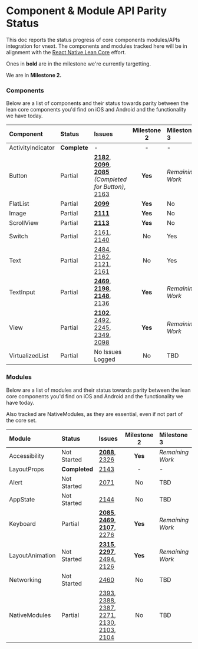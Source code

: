 # Component & Module API Parity Status
This doc reports the status progress of core components modules/APIs integration for vnext. The components and modules tracked here will be in alignment with the [React Native Lean Core](https://github.com/facebook/react-native/issues/23313) effort.

Ones in **bold** are in the milestone we're currently targetting.

We are in **Milestone 2.**

### Components
Below are a list of components and their status towards parity between the lean core components you'd find on iOS and Android and the functionality we have today.

|Component| Status | Issues | Milestone 2| Milestone 3 |
|:-|:-|:-|:-:|:-|
|ActivityIndicator|**Complete**|-|-|-|
|Button|Partial|**[2182](https://github.com/microsoft/react-native-windows/issues/2182)**, **[2099](https://github.com/microsoft/react-native-windows/issues/2099)**, **[2085](https://github.com/microsoft/react-native-windows/issues/2085)** *(Completed for Button)*, [2163](https://github.com/microsoft/react-native-windows/issues/2163)|**Yes**|*Remaining Work*|
|FlatList|Partial|**[2099](https://github.com/microsoft/react-native-windows/issues/2099)**|**Yes**|No|
|Image|Partial|**[2111](https://github.com/microsoft/react-native-windows/issues/2111)**|**Yes**|No|
|ScrollView|Partial|**[2113](https://github.com/microsoft/react-native-windows/issues/2113)**|**Yes**|No|
|Switch|Partial|[2161](https://github.com/microsoft/react-native-windows/issues/2161), [2140](https://github.com/microsoft/react-native-windows/issues/2140)|No|Yes|
|Text|Partial|[2484](https://github.com/microsoft/react-native-windows/issues/2484), [2162](https://github.com/microsoft/react-native-windows/issues/2162), [2121](https://github.com/microsoft/react-native-windows/issues/2121), [2161](https://github.com/microsoft/react-native-windows/issues/2161)| No |Yes|
|TextInput|Partial|**[2469](https://github.com/microsoft/react-native-windows/issues/2469)**, **[2198](https://github.com/microsoft/react-native-windows/issues/2198)**, **[2148](https://github.com/microsoft/react-native-windows/issues/2148)**, [2136](https://github.com/microsoft/react-native-windows/issues/2136)|**Yes**|*Remaining Work*|
|View|Partial|**[2102](https://github.com/microsoft/react-native-windows/issues/2102)**, [2492](https://github.com/microsoft/react-native-windows/issues/2492), [2245](https://github.com/microsoft/react-native-windows/issues/2245), [2349](https://github.com/microsoft/react-native-windows/issues/2349), [2098](https://github.com/microsoft/react-native-windows/issues/2098)|**Yes**|*Remaining Work*|
|VirtualizedList|Partial|No Issues Logged|No|TBD|

### Modules
Below are a list of modules and their status towards parity between the lean core components you'd find on iOS and Android and the functionality we have today.

Also tracked are NativeModules, as they are essential, even if not part of the core set.

|Module| Status | Issues | Milestone 2| Milestone 3 |
|:-|:-|:-|:-:|:-|
|Accessibility|Not Started|**[2088](https://github.com/microsoft/react-native-windows/issues/2088)**, [2326](https://github.com/microsoft/react-native-windows/issues/2326)|**Yes**|*Remaining Work*|
|LayoutProps|**Completed**|[2143](https://github.com/Microsoft/react-native-windows/issues/2143)|-|-|
|Alert|Not Started|[2071](https://github.com/microsoft/react-native-windows/issues/2071)|No|TBD|
|AppState|Not Started|[2144](https://github.com/microsoft/react-native-windows/issues/2144)|No|TBD|
|Keyboard|Partial|**[2085](https://github.com/microsoft/react-native-windows/issues/2085)**, **[2469](https://github.com/microsoft/react-native-windows/issues/2469)**, **[2107](https://github.com/microsoft/react-native-windows/issues/2107)**, [2276](https://github.com/microsoft/react-native-windows/issues/2276)|**Yes**|*Remaining Work*|
|LayoutAnimation|Not Started|**[2315](https://github.com/microsoft/react-native-windows/issues/2315)**, **[2297](https://github.com/microsoft/react-native-windows/issues/2297)**, [2494](https://github.com/microsoft/react-native-windows/issues/2494), [2126](https://github.com/microsoft/react-native-windows/issues/2126)|**Yes**|*Remaining Work*|
|Networking|Not Started|[2460](https://github.com/microsoft/react-native-windows/issues/2460)|No|TBD|
|NativeModules|Partial|[2393](https://github.com/microsoft/react-native-windows/issues/2393), [2388](https://github.com/microsoft/react-native-windows/issues/2388), [2387](https://github.com/microsoft/react-native-windows/issues/2387), [2271](https://github.com/microsoft/react-native-windows/issues/2271), [2130](https://github.com/microsoft/react-native-windows/issues/2130), [2103](https://github.com/microsoft/react-native-windows/issues/2103), [2104](https://github.com/microsoft/react-native-windows/issues/2104)|No|TBD|
